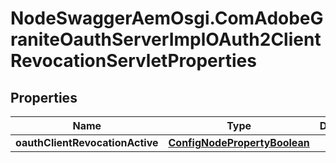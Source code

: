 # NodeSwaggerAemOsgi.ComAdobeGraniteOauthServerImplOAuth2ClientRevocationServletProperties

## Properties
Name | Type | Description | Notes
------------ | ------------- | ------------- | -------------
**oauthClientRevocationActive** | [**ConfigNodePropertyBoolean**](ConfigNodePropertyBoolean.md) |  | [optional] 


